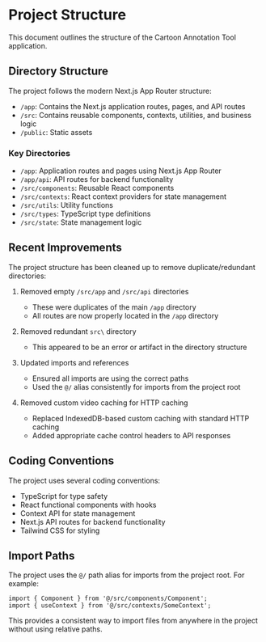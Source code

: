 # Project Structure

This document outlines the structure of the Cartoon Annotation Tool application.

## Directory Structure

The project follows the modern Next.js App Router structure:

- `/app`: Contains the Next.js application routes, pages, and API routes
- `/src`: Contains reusable components, contexts, utilities, and business logic
- `/public`: Static assets

### Key Directories

- `/app`: Application routes and pages using Next.js App Router
- `/app/api`: API routes for backend functionality
- `/src/components`: Reusable React components
- `/src/contexts`: React context providers for state management
- `/src/utils`: Utility functions
- `/src/types`: TypeScript type definitions
- `/src/state`: State management logic

## Recent Improvements

The project structure has been cleaned up to remove duplicate/redundant directories:

1. Removed empty `/src/app` and `/src/api` directories
   - These were duplicates of the main `/app` directory
   - All routes are now properly located in the `/app` directory

2. Removed redundant `src\` directory
   - This appeared to be an error or artifact in the directory structure

3. Updated imports and references
   - Ensured all imports are using the correct paths
   - Used the `@/` alias consistently for imports from the project root

4. Removed custom video caching for HTTP caching
   - Replaced IndexedDB-based custom caching with standard HTTP caching
   - Added appropriate cache control headers to API responses

## Coding Conventions

The project uses several coding conventions:

- TypeScript for type safety
- React functional components with hooks
- Context API for state management
- Next.js API routes for backend functionality
- Tailwind CSS for styling

## Import Paths

The project uses the `@/` path alias for imports from the project root. For example:

```tsx
import { Component } from '@/src/components/Component';
import { useContext } from '@/src/contexts/SomeContext';
```

This provides a consistent way to import files from anywhere in the project without using relative paths.